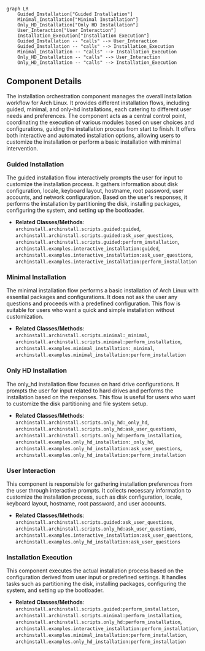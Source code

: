 ```mermaid
graph LR
    Guided_Installation["Guided Installation"]
    Minimal_Installation["Minimal Installation"]
    Only_HD_Installation["Only HD Installation"]
    User_Interaction["User Interaction"]
    Installation_Execution["Installation Execution"]
    Guided_Installation -- "calls" --> User_Interaction
    Guided_Installation -- "calls" --> Installation_Execution
    Minimal_Installation -- "calls" --> Installation_Execution
    Only_HD_Installation -- "calls" --> User_Interaction
    Only_HD_Installation -- "calls" --> Installation_Execution
```

## Component Details

The installation orchestration component manages the overall installation workflow for Arch Linux. It provides different installation flows, including guided, minimal, and only-hd installations, each catering to different user needs and preferences. The component acts as a central control point, coordinating the execution of various modules based on user choices and configurations, guiding the installation process from start to finish. It offers both interactive and automated installation options, allowing users to customize the installation or perform a basic installation with minimal intervention.

### Guided Installation
The guided installation flow interactively prompts the user for input to customize the installation process. It gathers information about disk configuration, locale, keyboard layout, hostname, root password, user accounts, and network configuration. Based on the user's responses, it performs the installation by partitioning the disk, installing packages, configuring the system, and setting up the bootloader.
- **Related Classes/Methods**: `archinstall.archinstall.scripts.guided:guided`, `archinstall.archinstall.scripts.guided:ask_user_questions`, `archinstall.archinstall.scripts.guided:perform_installation`, `archinstall.examples.interactive_installation:guided`, `archinstall.examples.interactive_installation:ask_user_questions`, `archinstall.examples.interactive_installation:perform_installation`

### Minimal Installation
The minimal installation flow performs a basic installation of Arch Linux with essential packages and configurations. It does not ask the user any questions and proceeds with a predefined configuration. This flow is suitable for users who want a quick and simple installation without customization.
- **Related Classes/Methods**: `archinstall.archinstall.scripts.minimal:_minimal`, `archinstall.archinstall.scripts.minimal:perform_installation`, `archinstall.examples.minimal_installation:_minimal`, `archinstall.examples.minimal_installation:perform_installation`

### Only HD Installation
The only_hd installation flow focuses on hard drive configurations. It prompts the user for input related to hard drives and performs the installation based on the responses. This flow is useful for users who want to customize the disk partitioning and file system setup.
- **Related Classes/Methods**: `archinstall.archinstall.scripts.only_hd:_only_hd`, `archinstall.archinstall.scripts.only_hd:ask_user_questions`, `archinstall.archinstall.scripts.only_hd:perform_installation`, `archinstall.examples.only_hd_installation:_only_hd`, `archinstall.examples.only_hd_installation:ask_user_questions`, `archinstall.examples.only_hd_installation:perform_installation`

### User Interaction
This component is responsible for gathering installation preferences from the user through interactive prompts. It collects necessary information to customize the installation process, such as disk configuration, locale, keyboard layout, hostname, root password, and user accounts.
- **Related Classes/Methods**: `archinstall.archinstall.scripts.guided:ask_user_questions`, `archinstall.archinstall.scripts.only_hd:ask_user_questions`, `archinstall.examples.interactive_installation:ask_user_questions`, `archinstall.examples.only_hd_installation:ask_user_questions`

### Installation Execution
This component executes the actual installation process based on the configuration derived from user input or predefined settings. It handles tasks such as partitioning the disk, installing packages, configuring the system, and setting up the bootloader.
- **Related Classes/Methods**: `archinstall.archinstall.scripts.guided:perform_installation`, `archinstall.archinstall.scripts.minimal:perform_installation`, `archinstall.archinstall.scripts.only_hd:perform_installation`, `archinstall.examples.interactive_installation:perform_installation`, `archinstall.examples.minimal_installation:perform_installation`, `archinstall.examples.only_hd_installation:perform_installation`

